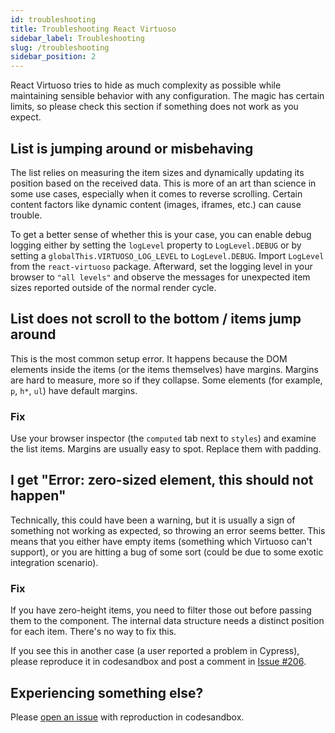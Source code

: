 ```yaml
---
id: troubleshooting
title: Troubleshooting React Virtuoso
sidebar_label: Troubleshooting
slug: /troubleshooting
sidebar_position: 2
---
```


React Virtuoso tries to hide as much complexity as possible while maintaining sensible behavior with any configuration. 
The magic has certain limits, so please check this section if something does not work as you expect.

## List is jumping around or misbehaving

The list relies on measuring the item sizes and dynamically updating its position based on the received data. 
This is more of an art than science in some use cases, especially when it comes to reverse scrolling. 
Certain content factors like dynamic content (images, iframes, etc.) can cause trouble. 

To get a better sense of whether this is your case, you can enable debug logging either by setting the `logLevel` property to `LogLevel.DEBUG` or by setting a `globalThis.VIRTUOSO_LOG_LEVEL` to `LogLevel.DEBUG`. 
Import `LogLevel` from the `react-virtuoso` package.
Afterward, set the logging level in your browser to `"all levels"` and observe the messages for unexpected item sizes reported outside of the normal render cycle. 

## List does not scroll to the bottom / items jump around

This is the most common setup error. It happens because the DOM elements inside the items (or the items themselves) have margins. 
Margins are hard to measure, more so if they collapse. Some elements (for example, `p`, `h*`, `ul`) have default margins.

### Fix
Use your browser inspector (the `computed` tab next to `styles`) and examine the list items. Margins are usually easy to spot. 
Replace them with padding.

## I get "Error: zero-sized element, this should not happen"

Technically, this could have been a warning, but it is usually a sign of something not working as expected, so throwing an error seems better.
This means that you either have empty items (something which Virtuoso can't support), or you are hitting a bug of some sort 
(could be due to some exotic integration scenario).

### Fix
If you have zero-height items, you need to filter those out before passing them to the component. 
The internal data structure needs a distinct position for each item. There's no way to fix this.

If you see this in another case (a user reported a problem in Cypress), 
please reproduce it in codesandbox and post a comment in [Issue #206](https://github.com/petyosi/react-virtuoso/issues/206).

## Experiencing something else?

Please [open an issue](https://github.com/petyosi/react-virtuoso/issues/new) with reproduction in codesandbox.
 
